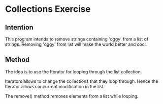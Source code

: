 
# Collections Exercise

## Intention

This program intends to remove strings containing 'oggy' from a list of strings.
Removing 'oggy' from list will make the world better and cool.

## Method

The idea is to use the Iterator for looping through the list collection.

Iterators allows to change the collections that they loop through.
Hence the Iterator allows concurrent modification in the list.

The remove() method removes elements from a list while looping.
